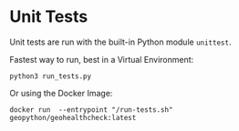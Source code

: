 # Unit Tests

Unit tests are run with the built-in Python module `unittest`.

Fastest way to run, best in a Virtual Environment:

`python3 run_tests.py`

Or using the Docker Image:

`docker run  --entrypoint "/run-tests.sh" geopython/geohealthcheck:latest`

